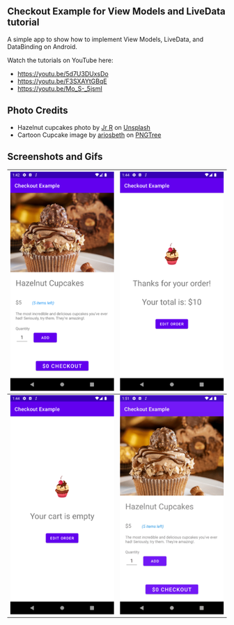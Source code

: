 ## Checkout Example for View Models and LiveData tutorial
A simple app to show how to implement View Models, LiveData, and DataBinding on Android.

Watch the tutorials on YouTube here:

- https://youtu.be/5d7U3DUxsDo
- https://youtu.be/F3SXAYtGBqE
- https://youtu.be/Mo_S-_5jsmI

## Photo Credits
- Hazelnut cupcakes photo by [Jr R](https://unsplash.com/@wachalala?utm_source=unsplash&utm_medium=referral&utm_content=creditCopyText) on [Unsplash](https://unsplash.com/photos/90HdOlGbjck?utm_source=unsplash&utm_medium=referral&utm_content=creditCopyText)
- Cartoon Cupcake image by [ariosbeth](https://pngtree.com/freepng/cartoon-cupcake-for-birthday-decoration_5314854.html) on [PNGTree](https://pngtree.com/)

## Screenshots and Gifs
| <img src="./screenshots/product-detail-fragment.png" width=300> |<img src="./screenshots/shopping-cart-fragment.png" width=300>|
|-----------------------------------------------------------------| --- |
| <img src="./screenshots/empty_cart.png" width=300>              |<img src="./screenshots/checkout-example.gif" width=300>|
